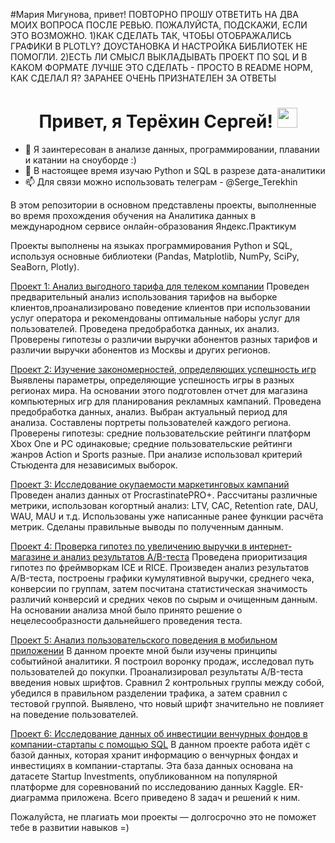 #Мария Мигунова, привет! ПОВТОРНО ПРОШУ ОТВЕТИТЬ НА ДВА МОИХ ВОПРОСА ПОСЛЕ РЕВЬЮ. ПОЖАЛУЙСТА, ПОДСКАЖИ, ЕСЛИ ЭТО ВОЗМОЖНО.
1)КАК СДЕЛАТЬ ТАК, ЧТОБЫ ОТОБРАЖАЛИСЬ ГРАФИКИ В PLOTLY? ДОУСТАНОВКА И НАСТРОЙКА БИБЛИОТЕК НЕ ПОМОГЛИ.
2)ЕСТЬ ЛИ СМЫСЛ ВЫКЛАДЫВАТЬ ПРОЕКТ ПО SQL И В КАКОМ ФОРМАТЕ ЛУЧШЕ ЭТО СДЕЛАТЬ - ПРОСТО В README НОРМ, КАК СДЕЛАЛ Я?
ЗАРАНЕЕ ОЧЕНЬ ПРИЗНАТЕЛЕН ЗА ОТВЕТЫ

<h1 align="center"> Привет, я Терёхин Сергей!
<img src="https://github.com/blackcater/blackcater/raw/main/images/Hi.gif" height="32"/></h1>

- 👀 Я заинтересован в анализе данных, программировании, плавании и катании на сноуборде :)
- 🌱 В настоящее время изучаю Python и SQL в разрезе дата-аналитики
- 📫 Для связи можно использовать телеграм - @Serge_Terekhin


В этом репозитории в основном представлены проекты, выполненные во время прохождения обучения на Аналитика данных в международном сервисе онлайн-образования Яндекс.Практикум

Проекты выполнены на языках программирования Python и SQL, используя основные библиотеки (Pandas, Matplotlib, NumPy, SciPy, SeaBorn, Plotly).

[Проект 1: Анализ выгодного тарифа для телеком компании](https://github.com/TerekhinSergey/TerekhinSergey/tree/main/Project%201.%20Telecom_tariffs)
Проведен предварительный анализ использования тарифов на выборке клиентов,проанализировано поведение клиентов при использовании услуг оператора и рекомендованы оптимальные наборы услуг для пользователей. Проведена предобработка данных, их анализ. Проверены гипотезы о различии выручки абонентов разных тарифов и различии выручки абонентов из Москвы и других регионов.

[Проект 2: Изучение закономерностей, определяющих успешность игр](https://github.com/TerekhinSergey/TerekhinSergey/tree/main/Project%202.%20Games_store)
Выявлены параметры, определяющие успешность игры в разных регионах мира. На основании этого подготовлен отчет для магазина компьютерных игр для планирования рекламных кампаний. Проведена предобработка данных, анализ. Выбран актуальный период для анализа. Составлены портреты пользователей каждого региона. Проверены гипотезы: средние пользовательские рейтинги платформ Xbox One и PC одинаковые; средние пользовательские рейтинги жанров Action и Sports разные. При анализе использовал критерий Стьюдента для независимых выборок.

[Проект 3: Исследование окупаемости маркетинговых кампаний](https://github.com/TerekhinSergey/TerekhinSergey/tree/main/Project%203.%20Marketing_campaigns_app)
Проведен анализ данных от ProcrastinatePRO+. Рассчитаны различные метрики, использован когортный анализ: LTV, CAC, Retention rate, DAU, WAU, MAU и т.д. Использованы уже написанные ранее функции расчёта метрик. Сделаны правильные выводы по полученным данным.

[Проект 4: Проверка гипотез по увеличению выручки в интернет-магазине и анализ результатов A/B-теста](https://github.com/TerekhinSergey/TerekhinSergey/tree/main/Project%204.%20A-B_test_online_store)
Проведена приоритизация гипотез по фреймворкам ICE и RICE. Произведен анализ результатов A/B-теста, построены графики кумулятивной выручки, среднего чека, конверсии по группам, затем посчитана статистическая значимость различий конверсий и средних чеков по сырым и очищенным данным. На основании анализа мной было принято решение о нецелесообразности дальнейшего проведения теста.

[Проект 5: Анализ пользовательского поведения в мобильном приложении](https://github.com/TerekhinSergey/TerekhinSergey/tree/main/Project%205.%20A-A-B_test_mobile_app)
В данном проекте мной были изучены принципы событийной аналитики. Я построил воронку продаж, исследовал путь пользователей до покупки. Проанализировал результаты A/B-теста введения новых шрифтов. Сравнил 2 контрольных группы между собой, убедился в правильном разделении трафика, а затем сравнил с тестовой группой. 
Выявлено, что новый шрифт значительно не повлияет на поведение пользователей.

[Проект 6: Исследование данных об инвестиции венчурных фондов в компании-стартапы с помощью SQL](https://github.com/TerekhinSergey/TerekhinSergey/tree/main/Project%206.%20SQL_investment_funds)
В данном проекте работа идёт с базой данных, которая хранит информацию о венчурных фондах и инвестициях в компании-стартапы. Эта база данных основана на датасете Startup Investments, опубликованном на популярной платформе для соревнований по исследованию данных Kaggle. ER-диаграмма приложена. Всего приведено 8 задач и решений к ним.

Пожалуйста, не плагиать мои проекты — долгосрочно это не поможет тебе в развитии навыков =)
